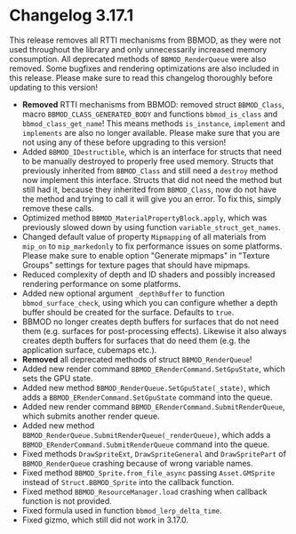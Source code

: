 # Changelog 3.17.1
This release removes all RTTI mechanisms from BBMOD, as they were not used throughout the library and only unnecessarily increased memory consumption. All deprecated methods of `BBMOD_RenderQueue` were also removed. Some bugfixes and rendering optimizations are also included in this release. Please make sure to read this changelog thoroughly before updating to this version!

* **Removed** RTTI mechanisms from BBMOD: removed struct `BBMOD_Class`, macro `BBMOD_CLASS_GENERATED_BODY` and functions `bbmod_is_class` and `bbmod_class_get_name`! This means methods `is_instance`, `implement` and `implements` are also no longer available. Please make sure that you are not using any of these before upgrading to this version!
* Added `BBMOD_IDestructible`, which is an interface for structs that need to be manually destroyed to properly free used memory. Structs that previously inherited from `BBMOD_Class` and still need a `destroy` method now implement this interface. Structs that did not need the method but still had it, because they inherited from `BBMOD_Class`, now do not have the method and trying to call it will give you an error. To fix this, simply remove these calls.
* Optimized method `BBMOD_MaterialPropertyBlock.apply`, which was previously slowed down by using function `variable_struct_get_names`.
* Changed default value of property `Mipmapping` of all materials from `mip_on` to `mip_markedonly` to fix performance issues on some platforms. Please make sure to enable option "Generate mipmaps" in "Texture Groups" settings for texture pages that should have mipmaps.
* Reduced complexity of depth and ID shaders and possibly increased rendering performance on some platforms.
* Added new optional argument `_depthBuffer` to function `bbmod_surface_check`, using which you can configure whether a depth buffer should be created for the surface. Defaults to `true`.
* BBMOD no longer creates depth buffers for surfaces that do not need them (e.g. surfaces for post-processing effects). Likewise it also always creates depth buffers for surfaces that do need them (e.g. the application surface, cubemaps etc.).
* **Removed** all deprecated methods of struct `BBMOD_RenderQueue`!
* Added new render command `BBMOD_ERenderCommand.SetGpuState`, which sets the GPU state.
* Added new method `BBMOD_RenderQueue.SetGpuState(_state)`, which adds a `BBMOD_ERenderCommand.SetGpuState` command into the queue.
* Added new render command `BBMOD_ERenderCommand.SubmitRenderQueue`, which submits another render queue.
* Added new method `BBMOD_RenderQueue.SubmitRenderQueue(_renderQueue)`, which adds a `BBMOD_ERenderCommand.SubmitRenderQueue` command into the queue.
* Fixed methods `DrawSpriteExt`, `DrawSpriteGeneral` and `DrawSpritePart` of `BBMOD_RenderQueue` crashing because of wrong variable names.
* Fixed method `BBMOD_Sprite.from_file_async` passing `Asset.GMSprite` instead of `Struct.BBMOD_Sprite` into the callback function.
* Fixed method `BBMOD_ResourceManager.load` crashing when callback function is not provided.
* Fixed formula used in function `bbmod_lerp_delta_time`.
* Fixed gizmo, which still did not work in 3.17.0.
